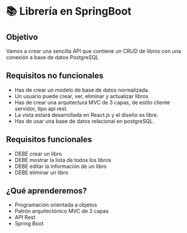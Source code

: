 # :books: Librería en SpringBoot

## Objetivo

Vamos a crear una sencilla API que contiene un CRUD de libros con una conexión a base de datos PostgreSQL

## Requisitos no funcionales

- Has de crear un modelo de base de datos normalizada.
- Un usuario puede crear, ver, eliminar y actualizar libros
- Has de crear una arquitectura MVC de 3 capas, de estilo cliente servidor, tipo api rest.
- La vista estará desarrollada en React.js y el diseño es libre.
- Has de usar una base de datos relacional en postgreSQL.

## Requisitos funcionales

- DEBE crear un libro
- DEBE mostrar la lista de todos los libros
- DEBE editar la información de un libro
- DEBE eliminar un libro


## ¿Qué aprenderemos?

- Programación orientada a objetos
- Patrón arquitectónico MVC de 3 capas
- API Rest
- Spring Boot
